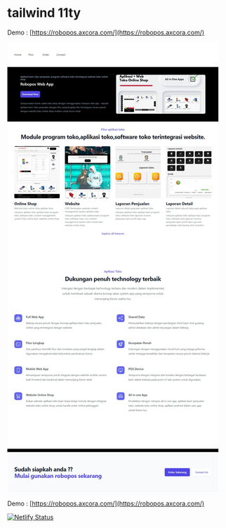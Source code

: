 # tailwind 11ty

Demo : [https://robopos.axcora.com/](https://robopos.axcora.com/)


![tailwind css eleventy 11ty static site generator](11ty-tailwind.jpeg)

Demo : [https://robopos.axcora.com/](https://robopos.axcora.com/)

[![Netlify Status](https://api.netlify.com/api/v1/badges/35b643be-3c91-448a-8c90-0947ecdfb095/deploy-status)](https://app.netlify.com/sites/bright-yeot-6104d4/deploys)
